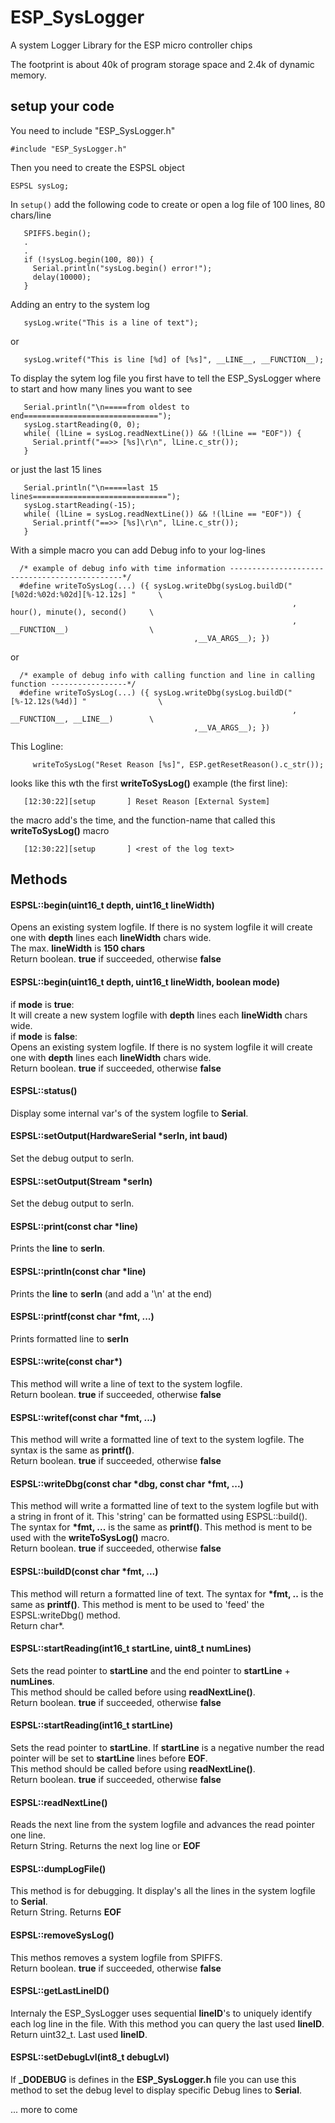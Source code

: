 # ESP_SysLogger
A system Logger Library for the ESP micro controller chips

The footprint is about 40k of program storage space and 2.4k of dynamic memory.

## setup your code

You need to include "ESP_SysLogger.h"
```
#include "ESP_SysLogger.h"
```

Then you need to create the ESPSL object 
```
ESPSL sysLog;
```
In `setup()` add the following code to create or open a log file of 100 lines, 80 chars/line
```
   SPIFFS.begin();
   .
   .
   if (!sysLog.begin(100, 80)) {
     Serial.println("sysLog.begin() error!");
     delay(10000);
   }
```
Adding an entry to the system log 
```
   sysLog.write("This is a line of text");
```
or
```
   sysLog.writef("This is line [%d] of [%s]", __LINE__, __FUNCTION__);
```
To display the sytem log file you first have to tell the ESP_SysLogger where to start
and how many lines you want to see
```
   Serial.println("\n=====from oldest to end==============================");
   sysLog.startReading(0, 0);
   while( (lLine = sysLog.readNextLine()) && !(lLine == "EOF")) {
     Serial.printf("==>> [%s]\r\n", lLine.c_str());
   }
```
or just the last 15 lines
```
   Serial.println("\n=====last 15 lines==============================");
   sysLog.startReading(-15);
   while( (lLine = sysLog.readNextLine()) && !(lLine == "EOF")) {
     Serial.printf("==>> [%s]\r\n", lLine.c_str());
   }
```

With a simple macro you can add Debug info to your log-lines
```
  /* example of debug info with time information ----------------------------------------------*/
  #define writeToSysLog(...) ({ sysLog.writeDbg(sysLog.buildD("[%02d:%02d:%02d][%-12.12s] "     \
                                                               , hour(), minute(), second()     \
                                                               , __FUNCTION__)                  \
                                         ,__VA_ARGS__); })
```
or
```
  /* example of debug info with calling function and line in calling function -----------------*/
  #define writeToSysLog(...) ({ sysLog.writeDbg(sysLog.buildD("[%-12.12s(%4d)] "                \
                                                               , __FUNCTION__, __LINE__)        \
                                         ,__VA_ARGS__); })
```
This Logline:
```
     writeToSysLog("Reset Reason [%s]", ESP.getResetReason().c_str());
```
looks like this wth the first **writeToSysLog()** example (the first line):
```
   [12:30:22][setup       ] Reset Reason [External System] 
```
the macro add's the time, and the function-name that called this
**writeToSysLog()** macro
```
   [12:30:22][setup       ] <rest of the log text>
```

## Methods

#### ESPSL::begin(uint16_t depth,  uint16_t lineWidth)
Opens an existing system logfile. If there is no system logfile
it will create one with **depth** lines each **lineWidth** chars wide.
<br>
The max. **lineWidth** is **150 chars**
<br>
Return boolean. **true** if succeeded, otherwise **false**


#### ESPSL::begin(uint16_t depth,  uint16_t lineWidth, boolean mode)
if **mode** is **true**:<br>
It will create a new system logfile with **depth** lines each **lineWidth** chars wide.
<br>
if **mode** is **false**:<br>
Opens an existing system logfile. If there is no system logfile
it will create one with **depth** lines each **lineWidth** chars wide.
<br>
Return boolean. **true** if succeeded, otherwise **false**


#### ESPSL::status()
Display some internal var's of the system logfile to **Serial**.


#### ESPSL::setOutput(HardwareSerial *serIn, int baud)
Set the debug output to serIn.


#### ESPSL::setOutput(Stream *serIn)
Set the debug output to serIn.


#### ESPSL::print(const char *line)
Prints the **line** to **serIn**.


#### ESPSL::println(const char *line)
Prints the **line** to **serIn** (and add a '\\n' at the end)


#### ESPSL::printf(const char *fmt, ...)
Prints formatted line to **serIn** 


#### ESPSL::write(const char*)
This method will write a line of text to the system logfile.
<br>
Return boolean. **true** if succeeded, otherwise **false**


#### ESPSL::writef(const char *fmt, ...)
This method will write a formatted line of text to the system logfile.
The syntax is the same as **printf()**.
<br>
Return boolean. **true** if succeeded, otherwise **false**


#### ESPSL::writeDbg(const char *dbg, const char *fmt, ...)
This method will write a formatted line of text to the system logfile but with
a string in front of it. This 'string' can be formatted using ESPSL::build().
The syntax for **\*fmt, ...** is the same as **printf()**.
This method is ment to be used with the **writeToSysLog()** macro.
<br>
Return boolean. **true** if succeeded, otherwise **false**


#### ESPSL::buildD(const char *fmt, ...)
This method will return a formatted line of text.
The syntax for **\*fmt, ..** is the same as **printf()**.
This method is ment to be used to 'feed' the ESPSL:writeDbg() 
method.
<br>
Return char\*. 


#### ESPSL::startReading(int16_t startLine, uint8_t numLines)
Sets the read pointer to **startLine** and the end pointer to
**startLine** + **numLines**.
<br>
This method should be called before using **readNextLine()**.
<br>
Return boolean. **true** if succeeded, otherwise **false**


#### ESPSL::startReading(int16_t startLine)
Sets the read pointer to **startLine**. If **startLine** is a negative
number the read pointer will be set to **startLine** lines before **EOF**.
<br>
This method should be called before using **readNextLine()**.
<br>
Return boolean. **true** if succeeded, otherwise **false**


#### ESPSL::readNextLine()
Reads the next line from the system logfile and advances the read pointer one line.
<br>
Return String. Returns the next log line or **EOF**


#### ESPSL::dumpLogFile()
This method is for debugging. It display's all the lines in the
system logfile to **Serial**.
<br>
Return String. Returns **EOF**


#### ESPSL::removeSysLog()
This methos removes a system logfile from SPIFFS.
<br>
Return boolean. **true** if succeeded, otherwise **false**


#### ESPSL::getLastLineID()
Internaly the ESP_SysLogger uses sequential **lineID**'s to uniquely
identify each log line in the file. With this method you can query
the last used **lineID**.
<br>
Return uint32_t. Last used **lineID**.


#### ESPSL::setDebugLvl(int8_t debugLvl)
If **_DODEBUG** is defines in the **ESP_SysLogger.h** file you can use this
method to set the debug level to display specific Debug lines to **Serial**.


... more to come

